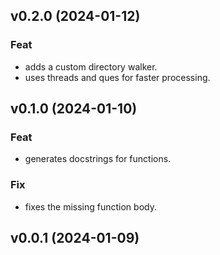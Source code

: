## v0.2.0 (2024-01-12)

### Feat

- adds a custom directory walker.
- uses threads and ques for faster processing.

## v0.1.0 (2024-01-10)

### Feat

- generates docstrings for functions.

### Fix

- fixes the missing function body.

## v0.0.1 (2024-01-09)
